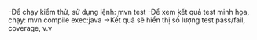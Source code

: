 -Để chạy kiểm thử, sử dụng lệnh:
mvn test
-Để xem kết quả test minh họa, chạy:
mvn compile exec:java
->Kết quả sẽ hiển thị số lượng test pass/fail, coverage, v.v